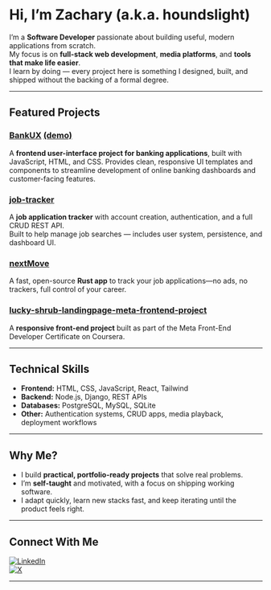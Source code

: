 # Hi, I’m Zachary (a.k.a. houndslight)

I’m a **Software Developer** passionate about building useful, modern applications from scratch.  
My focus is on **full-stack web development**, **media platforms**, and **tools that make life easier**.  
I learn by doing — every project here is something I designed, built, and shipped without the backing of a formal degree.  

---

## Featured Projects

### [BankUX](https://github.com/houndslight/BankUX) [(demo)](https://bankuxvercel.vercel.app/)  
A **frontend user-interface project for banking applications**, built with JavaScript, HTML, and CSS. Provides clean, responsive UI templates and components to streamline development of online banking dashboards and customer-facing features. 

### [job-tracker](https://github.com/houndslight/job-tracker)  
A **job application tracker** with account creation, authentication, and a full CRUD REST API.  
Built to help manage job searches — includes user system, persistence, and dashboard UI.  

### [nextMove](https://github.com/houndslight/nextMove)
A fast, open-source **Rust app** to track your job applications—no ads, no trackers, full control of your career. 

### [lucky-shrub-landingpage-meta-frontend-project](https://github.com/houndslight/lucky-shrub-landingpage-meta-frontend-project)
A **responsive front-end project** built as part of the Meta Front-End Developer Certificate on Coursera.


---

## Technical Skills

- **Frontend:** HTML, CSS, JavaScript, React, Tailwind  
- **Backend:** Node.js, Django, REST APIs  
- **Databases:** PostgreSQL, MySQL, SQLite  
- **Other:** Authentication systems, CRUD apps, media playback, deployment workflows  

---

## Why Me?

- I build **practical, portfolio-ready projects** that solve real problems.  
- I’m **self-taught** and motivated, with a focus on shipping working software.  
- I adapt quickly, learn new stacks fast, and keep iterating until the product feels right.  

---

## Connect With Me

[![LinkedIn](https://img.shields.io/badge/LinkedIn-%230077B5.svg?logo=linkedin&logoColor=white)](https://www.linkedin.com/in/zacharyjtapocik/)  
[![X](https://img.shields.io/badge/X-@hounds-blue)](https://x.com/hounds)  

---
